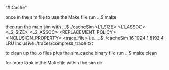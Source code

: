 "# Cache" 

once in the sim file to use the Make file run
...$ make

then run the main sim with
...$ ./cacheSim <BLOCKSIZE> <L1_SIZE> <L1_ASSOC> <L2_SIZE> <L2_ASSOC> <REPLACEMENT_POLICY> <INCLUSION_PROPERTY> <trace_file>
i.e.
...$ ./cacheSim 16 1024 1 8192 4 LRU inclusive ./traces/compress_trace.txt

to clean up the .o files plus the sim_cache binary file run
...$ make clean

for more look in the Makefile within the sim dir
